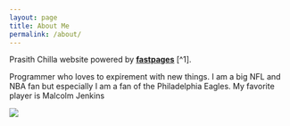 ```yaml
---
layout: page
title: About Me
permalink: /about/
---
```


Prasith Chilla website powered by **[fastpages](https://github.com/fastai/fastpages)** [^1].


Programmer who loves to expirement with new things. I am a big NFL and NBA fan but especially I am a fan of the Philadelphia Eagles. My favorite player is Malcolm Jenkins

<body><img src="https://cdn.profootballrumors.com/files/2016/02/USATSI_8776321.jpg"></body>
